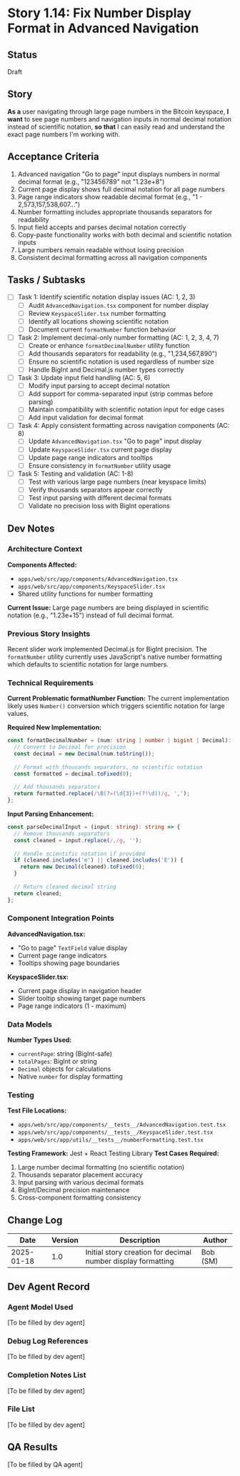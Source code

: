 # Story 1.14: Fix Number Display Format in Advanced Navigation

## Status
Draft

## Story
**As a** user navigating through large page numbers in the Bitcoin keyspace,
**I want** to see page numbers and navigation inputs in normal decimal notation instead of scientific notation,
**so that** I can easily read and understand the exact page numbers I'm working with.

## Acceptance Criteria
1. Advanced navigation "Go to page" input displays numbers in normal decimal format (e.g., "123456789" not "1.23e+8")
2. Current page display shows full decimal notation for all page numbers
3. Page range indicators show readable decimal format (e.g., "1 - 2,573,157,538,607...")
4. Number formatting includes appropriate thousands separators for readability
5. Input field accepts and parses decimal notation correctly
6. Copy-paste functionality works with both decimal and scientific notation inputs
7. Large numbers remain readable without losing precision
8. Consistent decimal formatting across all navigation components

## Tasks / Subtasks
- [ ] Task 1: Identify scientific notation display issues (AC: 1, 2, 3)
  - [ ] Audit `AdvancedNavigation.tsx` component for number display
  - [ ] Review `KeyspaceSlider.tsx` number formatting
  - [ ] Identify all locations showing scientific notation
  - [ ] Document current `formatNumber` function behavior
- [ ] Task 2: Implement decimal-only number formatting (AC: 1, 2, 3, 4, 7)
  - [ ] Create or enhance `formatDecimalNumber` utility function
  - [ ] Add thousands separators for readability (e.g., "1,234,567,890")
  - [ ] Ensure no scientific notation is used regardless of number size
  - [ ] Handle BigInt and Decimal.js number types correctly
- [ ] Task 3: Update input field handling (AC: 5, 6)
  - [ ] Modify input parsing to accept decimal notation
  - [ ] Add support for comma-separated input (strip commas before parsing)
  - [ ] Maintain compatibility with scientific notation input for edge cases
  - [ ] Add input validation for decimal format
- [ ] Task 4: Apply consistent formatting across navigation components (AC: 8)
  - [ ] Update `AdvancedNavigation.tsx` "Go to page" input display
  - [ ] Update `KeyspaceSlider.tsx` current page display
  - [ ] Update page range indicators and tooltips
  - [ ] Ensure consistency in `formatNumber` utility usage
- [ ] Task 5: Testing and validation (AC: 1-8)
  - [ ] Test with various large page numbers (near keyspace limits)
  - [ ] Verify thousands separators appear correctly
  - [ ] Test input parsing with different decimal formats
  - [ ] Validate no precision loss with BigInt operations

## Dev Notes

### Architecture Context
**Components Affected:**
- `apps/web/src/app/components/AdvancedNavigation.tsx`
- `apps/web/src/app/components/KeyspaceSlider.tsx`
- Shared utility functions for number formatting

**Current Issue:** Large page numbers are being displayed in scientific notation (e.g., "1.23e+15") instead of full decimal format.

### Previous Story Insights
Recent slider work implemented Decimal.js for BigInt precision. The `formatNumber` utility currently uses JavaScript's native number formatting which defaults to scientific notation for large numbers.

### Technical Requirements
**Current Problematic formatNumber Function:**
The current implementation likely uses `Number()` conversion which triggers scientific notation for large values.

**Required New Implementation:**
```typescript
const formatDecimalNumber = (num: string | number | bigint | Decimal): string => {
  // Convert to Decimal for precision
  const decimal = new Decimal(num.toString());
  
  // Format with thousands separators, no scientific notation
  const formatted = decimal.toFixed(0);
  
  // Add thousands separators
  return formatted.replace(/\B(?=(\d{3})+(?!\d))/g, ',');
};
```

**Input Parsing Enhancement:**
```typescript
const parseDecimalInput = (input: string): string => {
  // Remove thousands separators
  const cleaned = input.replace(/,/g, '');
  
  // Handle scientific notation if provided
  if (cleaned.includes('e') || cleaned.includes('E')) {
    return new Decimal(cleaned).toFixed(0);
  }
  
  // Return cleaned decimal string
  return cleaned;
};
```

### Component Integration Points
**AdvancedNavigation.tsx:**
- "Go to page" `TextField` value display
- Current page range indicators
- Tooltips showing page boundaries

**KeyspaceSlider.tsx:**
- Current page display in navigation header
- Slider tooltip showing target page numbers
- Page range indicators (1 - maximum)

### Data Models
**Number Types Used:**
- `currentPage`: string (BigInt-safe)
- `totalPages`: BigInt or string
- `Decimal` objects for calculations
- Native `number` for display formatting

### Testing
**Test File Locations:**
- `apps/web/src/app/components/__tests__/AdvancedNavigation.test.tsx`
- `apps/web/src/app/components/__tests__/KeyspaceSlider.test.tsx`
- `apps/web/src/app/utils/__tests__/numberFormatting.test.tsx`

**Testing Framework:** Jest + React Testing Library
**Test Cases Required:**
1. Large number decimal formatting (no scientific notation)
2. Thousands separator placement accuracy
3. Input parsing with various decimal formats
4. BigInt/Decimal precision maintenance
5. Cross-component formatting consistency

## Change Log
| Date | Version | Description | Author |
|------|---------|-------------|---------|
| 2025-01-18 | 1.0 | Initial story creation for decimal number display formatting | Bob (SM) |

## Dev Agent Record

### Agent Model Used
[To be filled by dev agent]

### Debug Log References
[To be filled by dev agent]

### Completion Notes List
[To be filled by dev agent]

### File List
[To be filled by dev agent]

## QA Results
[To be filled by QA agent] 